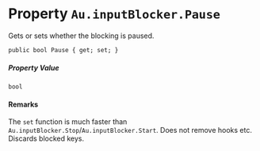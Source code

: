 # Property `Au.inputBlocker.Pause`

Gets or sets whether the blocking is paused.

```
public bool Pause { get; set; }
```

##### Property Value

`bool`

#### Remarks

The `set` function is much faster than `Au.inputBlocker.Stop`/`Au.inputBlocker.Start`. Does not remove hooks etc. Discards blocked keys.
